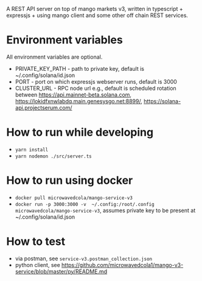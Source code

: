 
A REST API server on top of mango markets v3, written in typescript + expressjs + using mango client and some other off chain REST services.

# Environment variables
All environment variables are optional.
* PRIVATE_KEY_PATH - path to private key, default is ~/.config/solana/id.json
* PORT - port on which expressjs webserver runs, default is 3000
* CLUSTER_URL - RPC node url e.g., default is scheduled rotation between  https://api.mainnet-beta.solana.com, https://lokidfxnwlabdq.main.genesysgo.net:8899/,
      https://solana-api.projectserum.com/

# How to run while developing
* `yarn install`
* `yarn nodemon ./src/server.ts`

# How to run using docker
* `docker pull microwavedcola/mango-service-v3`
* `docker run -p 3000:3000 -v  ~/.config:/root/.config microwavedcola/mango-service-v3`, assumes private key to be present at ~/.config/solana/id.json  

# How to test
* via postman, see `service-v3.postman_collection.json`
* python client, see https://github.com/microwavedcola1/mango-v3-service/blob/master/py/README.md
